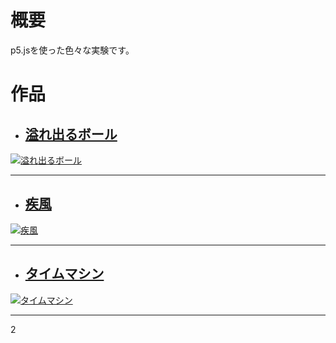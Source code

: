 # 概要
p5.jsを使った色々な実験です。

# 作品
- ## [溢れ出るボール](https://megafriday.github.io/creative-coding/)
[![溢れ出るボール](https://megafriday.github.io/creative-coding/gallery/WS000001.bmp)](https://megafriday.github.io/creative-coding/)
- - -

- ## [疾風](https://megafriday.github.io/creative-coding/index6.html)
[![疾風](https://megafriday.github.io/creative-coding/gallery/WS000000.bmp)](https://megafriday.github.io/creative-coding/index6.html)
- - -

- ## [タイムマシン](https://megafriday.github.io/creative-coding/index7.html)
[![タイムマシン](https://megafriday.github.io/creative-coding/gallery/WS000002.bmp)](https://megafriday.github.io/creative-coding/index7.html)
- - -
2